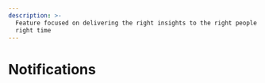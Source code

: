 ```yaml
---
description: >-
  Feature focused on delivering the right insights to the right people at the
  right time
---
```


# Notifications


